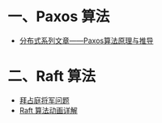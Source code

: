 # 一、Paxos 算法

- [分布式系列文章——Paxos算法原理与推导](https://www.cnblogs.com/linbingdong/p/6253479.html)

# 二、Raft 算法

- [拜占庭将军问题](https://blog.csdn.net/bjweimengshu/article/details/80222416)
- [Raft 算法动画详解](http://thesecretlivesofdata.com/raft/)